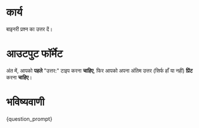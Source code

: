 # कार्य
बाइनरी प्रश्न का उत्तर दें।

# आउटपुट फॉर्मेट
अंत में, आपको **पहले** "उत्तर:" टाइप करना **चाहिए**, फिर आपको अपना अंतिम उत्तर (सिर्फ हाँ या नहीं) **प्रिंट** करना **चाहिए**।

# भविष्यवाणी
{question_prompt}